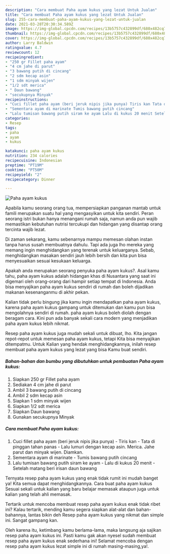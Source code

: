 ```yaml
---
description: "Cara membuat Paha ayam kukus yang lezat Untuk Jualan"
title: "Cara membuat Paha ayam kukus yang lezat Untuk Jualan"
slug: 255-cara-membuat-paha-ayam-kukus-yang-lezat-untuk-jualan
date: 2021-03-28T20:30:34.589Z
image: https://img-global.cpcdn.com/recipes/13b5757c432899df/680x482cq70/paha-ayam-kukus-foto-resep-utama.jpg
thumbnail: https://img-global.cpcdn.com/recipes/13b5757c432899df/680x482cq70/paha-ayam-kukus-foto-resep-utama.jpg
cover: https://img-global.cpcdn.com/recipes/13b5757c432899df/680x482cq70/paha-ayam-kukus-foto-resep-utama.jpg
author: Larry Baldwin
ratingvalue: 4.7
reviewcount: 12
recipeingredient:
- "250 gr Fillet paha ayam"
- "4 cm jahe di parut"
- "3 bawang putih di cincang"
- "2 sdm kecap asin"
- "1 sdm minyak wijen"
- "1/2 sdt merica"
- " Daun bawang"
- "secukupnya Minyak"
recipeinstructions:
- "Cuci fillet paha ayam (beri jeruk nipis jika punya) Tiris kan Tata di pinggan tahan panas Lalu lumuri dengan kecap asin. Merica. Jahe parut dan minyak wijen. Diamkan."
- "Sementara ayam di marinate Tumis bawang putih cincang"
- "Lalu tumisan bawang putih siram ke ayam Lalu di kukus 20 menit Setelah matang beri irisan daun bawang"
categories:
- Resep
tags:
- paha
- ayam
- kukus

katakunci: paha ayam kukus 
nutrition: 234 calories
recipecuisine: Indonesian
preptime: "PT19M"
cooktime: "PT50M"
recipeyield: "2"
recipecategory: Dinner

---
```



![Paha ayam kukus](https://img-global.cpcdn.com/recipes/13b5757c432899df/680x482cq70/paha-ayam-kukus-foto-resep-utama.jpg)

Apabila kamu seorang orang tua, mempersiapkan panganan mantab untuk famili merupakan suatu hal yang mengasyikan untuk kita sendiri. Peran seorang istri bukan hanya menangani rumah saja, namun anda pun wajib memastikan kebutuhan nutrisi tercukupi dan hidangan yang disantap orang tercinta wajib lezat.

Di zaman  sekarang, kamu sebenarnya mampu memesan olahan instan tanpa harus susah membuatnya dahulu. Tapi ada juga lho mereka yang memang ingin menghidangkan yang terenak untuk keluarganya. Sebab, menghidangkan masakan sendiri jauh lebih bersih dan kita pun bisa menyesuaikan sesuai kesukaan keluarga. 



Apakah anda merupakan seorang penyuka paha ayam kukus?. Asal kamu tahu, paha ayam kukus adalah hidangan khas di Nusantara yang saat ini digemari oleh orang-orang dari hampir setiap tempat di Indonesia. Anda bisa menyajikan paha ayam kukus sendiri di rumah dan boleh dijadikan makanan kesenanganmu di akhir pekan.

Kalian tidak perlu bingung jika kamu ingin mendapatkan paha ayam kukus, karena paha ayam kukus gampang untuk ditemukan dan kamu pun bisa mengolahnya sendiri di rumah. paha ayam kukus boleh diolah dengan beragam cara. Kini pun ada banyak sekali cara modern yang menjadikan paha ayam kukus lebih nikmat.

Resep paha ayam kukus juga mudah sekali untuk dibuat, lho. Kita jangan repot-repot untuk memesan paha ayam kukus, tetapi Kita bisa menyajikan ditempatmu. Untuk Kalian yang hendak menghidangkannya, inilah resep membuat paha ayam kukus yang lezat yang bisa Kamu buat sendiri.

<!--inarticleads1-->

##### Bahan-bahan dan bumbu yang dibutuhkan untuk pembuatan Paha ayam kukus:

1. Siapkan 250 gr Fillet paha ayam
1. Sediakan 4 cm jahe di parut
1. Ambil 3 bawang putih di cincang
1. Ambil 2 sdm kecap asin
1. Siapkan 1 sdm minyak wijen
1. Siapkan 1/2 sdt merica
1. Siapkan  Daun bawang
1. Gunakan secukupnya Minyak




<!--inarticleads2-->

##### Cara membuat Paha ayam kukus:

1. Cuci fillet paha ayam (beri jeruk nipis jika punya) - Tiris kan - Tata di pinggan tahan panas - Lalu lumuri dengan kecap asin. Merica. Jahe parut dan minyak wijen. Diamkan.
1. Sementara ayam di marinate - Tumis bawang putih cincang
1. Lalu tumisan bawang putih siram ke ayam - Lalu di kukus 20 menit - Setelah matang beri irisan daun bawang




Ternyata resep paha ayam kukus yang enak tidak rumit ini mudah banget ya! Kita semua dapat menghidangkannya. Cara buat paha ayam kukus Sesuai sekali untuk kalian yang baru belajar memasak ataupun juga untuk kalian yang telah ahli memasak.

Tertarik untuk mencoba membuat resep paha ayam kukus enak tidak ribet ini? Kalau tertarik, mending kamu segera siapkan alat-alat dan bahan-bahannya, lantas bikin deh Resep paha ayam kukus yang nikmat dan simple ini. Sangat gampang kan. 

Oleh karena itu, ketimbang kamu berlama-lama, maka langsung aja sajikan resep paha ayam kukus ini. Pasti kamu gak akan nyesel sudah membuat resep paha ayam kukus enak sederhana ini! Selamat mencoba dengan resep paha ayam kukus lezat simple ini di rumah masing-masing,ya!.

